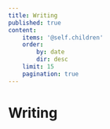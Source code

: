```yaml
---
title: Writing
published: true
content:
    items: '@self.children'
    order:
        by: date
        dir: desc
    limit: 15
    pagination: true
---
```


<h1 class="page-title">Writing</h1>
